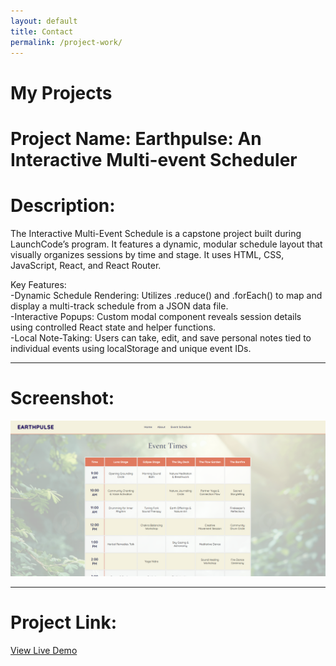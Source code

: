 ```yaml
---
layout: default
title: Contact
permalink: /project-work/
---
```


# My Projects

# Project Name: Earthpulse: An Interactive Multi-event Scheduler

# Description:

The Interactive Multi-Event Schedule is a capstone project built during LaunchCode’s program. It features a dynamic, modular schedule layout that visually organizes sessions by time and stage. It uses HTML, CSS, JavaScript, React, and React Router.

Key Features: <br>
-Dynamic Schedule Rendering: Utilizes .reduce() and .forEach() to map and display a multi-track schedule from a JSON data file.<br>
-Interactive Popups: Custom modal component reveals session details using controlled React state and helper functions.<br>
-Local Note-Taking: Users can take, edit, and save personal notes tied to individual events using localStorage and unique event IDs.<br>

---

# Screenshot:

![Screenshot of project](/assets/project-screenshot.png)

---

# Project Link:

[View Live Demo](https://interactive-multi-event-schedule.netlify.app/#/)

